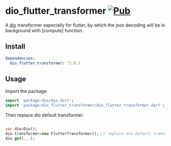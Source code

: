 # dio_flutter_transformer [![Pub](https://img.shields.io/pub/v/dio_flutter_transformer.svg?style=flat-square)](https://pub.dartlang.org/packages/dio_flutter_transformer)

A [dio](https://github.com/flutterchina/dio) transformer especially for flutter, by which the json decoding will be in background with [compute] function.

## Install

```yaml
dependencies:
  dio_flutter_transformer: ^2.0.2
```

## Usage

Import the package:

```dart
import 'package:dio/dio.dart';
import 'package:dio_flutter_transformer/dio_flutter_transformer.dart';
```

Then replace dio default transformer: 

```dart

var dio=Dio();
dio.transformer=new FlutterTransformer(); // replace dio default transformer
dio.get(...);
```

